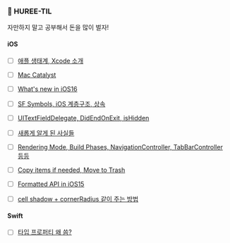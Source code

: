 ### 🥳 HUREE-TIL

자만하지 말고 공부해서 돈을 많이 벌자!
#### iOS
- [ ] [애플 생태계, Xcode 소개](https://roniruny.tistory.com/173?category=906090)
- [ ] [Mac Catalyst](https://roniruny.tistory.com/172)
- [ ] [What's new in iOS16](https://roniruny.tistory.com/174)
- [ ] [SF Symbols, iOS 계층구조, 상속](https://roniruny.tistory.com/175)
- [ ] [UITextFieldDelegate, DidEndOnExit, isHidden](https://roniruny.tistory.com/177)
- [ ] [새롭게 알게 된 사실들](https://roniruny.tistory.com/178)
- [ ] [Rendering Mode, Build Phases, NavigationController, TabBarController 등등](https://roniruny.tistory.com/179)
- [ ] [Copy items if needed, Move to Trash](https://roniruny.tistory.com/180)
- [ ] [Formatted API in iOS15](https://roniruny.tistory.com/181)
- [ ] [cell shadow + cornerRadius 같이 주는 방법](https://roniruny.tistory.com/184)


#### Swift
- [ ] [타입 프로퍼티 왜 씀?](https://roniruny.tistory.com/185)
